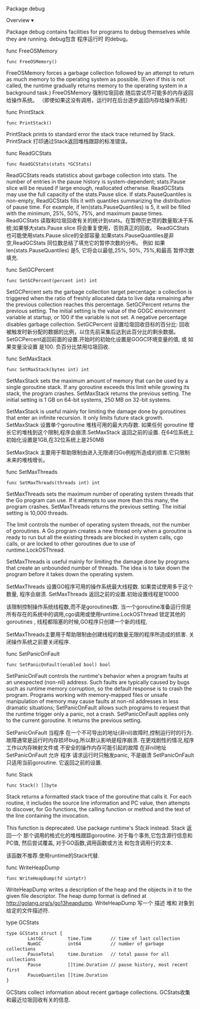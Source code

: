Package debug


Overview ▾

Package debug contains facilities for programs to debug themselves while they are running.
debug包含 程序运行时 的debug。


func FreeOSMemory
```golang
func FreeOSMemory()
```
FreeOSMemory forces a garbage collection followed by an attempt to return as much memory to the operating system as possible. 
(Even if this is not called, the runtime gradually returns memory to the operating system in a background task.)
FreeOSMemory 强制垃圾回收 随后尝试尽可能多的内存返回给操作系统。
（即使如果这没有调用，运行时在后台逐步返回内存给操作系统）


func PrintStack
```golang
func PrintStack()
```
PrintStack prints to standard error the stack trace returned by Stack.
PrintStack 打印通过Stack返回堆栈跟踪的标准错误。


func ReadGCStats
```golang
func ReadGCStats(stats *GCStats)
```
ReadGCStats reads statistics about garbage collection into stats. The number of entries in the pause history is system-dependent; 
stats.Pause slice will be reused if large enough, reallocated otherwise. ReadGCStats may use the full capacity of the stats.Pause slice. 
If stats.PauseQuantiles is non-empty, ReadGCStats fills it with quantiles summarizing the distribution of pause time. 
For example, if len(stats.PauseQuantiles) is 5, it will be filled with the minimum, 25%, 50%, 75%, and maximum pause times.
ReadGCStats 读取和垃圾回收有关的统计到stats。在暂停历史项的数量取决于系统;如果够大stats.Pause slice 将会重复使用，否则真正的回收。
ReadGCStats也可能使用stats.Pause slice的全部容量.如果stats.PauseQuantiles是非空,ReadGCStats 同位数总结了填充它的暂停次数的分布。
例如 如果len(stats.PauseQuantiles) 是5, 它将会以最低,25%, 50%, 75%,和最高  暂停次数 填充.



func SetGCPercent
```golang
func SetGCPercent(percent int) int
```
SetGCPercent sets the garbage collection target percentage: 
	a collection is triggered when the ratio of freshly allocated data to live data remaining after the previous collection reaches this percentage. 
	SetGCPercent returns the previous setting. The initial setting is the value of the GOGC environment variable at startup, or 100 if the variable is not set. 
	A negative percentage disables garbage collection.
SetGCPercent 设置垃圾回收目标的百分比:
	回收被触发时新分配的数据的比例，以住先前采集后达到此百分比的剩余数据。
	SetGCPercent返回前面的设置.开始时的初始化设置是GOGC环境变量的值, 或 如果变量没设置  是100.
	负百分比禁用垃圾回收.



func SetMaxStack
```golang
func SetMaxStack(bytes int) int
```
SetMaxStack sets the maximum amount of memory that can be used by a single goroutine stack. 
If any goroutine exceeds this limit while growing its stack, the program crashes. SetMaxStack returns the previous setting. 
The initial setting is 1 GB on 64-bit systems, 250 MB on 32-bit systems.

SetMaxStack is useful mainly for limiting the damage done by goroutines that enter an infinite recursion. It only limits future stack growth.
SetMaxStack 设置单个goroutine 堆栈可用的最大内存数.
如果任何 goroutine 增长它的堆栈到这个限制,程序会崩溃.SetMaxStack 返回之前的设置.
在64位系统上初始化设置是1GB,在32位系统上是250MB

SetMaxStack 主要用于帮助限制由进入无限递归Go例程所造成的损害.它只限制未来的堆栈增长。



func SetMaxThreads
```golang
func SetMaxThreads(threads int) int
```
SetMaxThreads sets the maximum number of operating system threads that the Go program can use. 
If it attempts to use more than this many, the program crashes. SetMaxThreads returns the previous setting. The initial setting is 10,000 threads.

The limit controls the number of operating system threads, not the number of goroutines. 
A Go program creates a new thread only when a goroutine is ready to run but all the existing threads are blocked in system calls, cgo calls, or are locked to other goroutines due to use of runtime.LockOSThread.

SetMaxThreads is useful mainly for limiting the damage done by programs that create an unbounded number of threads. 
The idea is to take down the program before it takes down the operating system.

SetMaxThreads 设置GO程序可用的操作系统最大线程数.
如果尝试使用多于这个数量, 程序会崩溃. SetMaxThreads 返回之前的设置.初始设置线程是10000

该限制控制操作系统线程数,而不是goroutines数.
当一个goroutine准备运行但是所有存在的系统中的调用,cgo调用或使用runtime.LockOSThread 锁定其他的goroutines , 线程都阻塞的时候,GO程序只创建一个新的线程,

SetMaxThreads主要用于帮助限制由创建线程的数量无限的程序所造成的损害.
关闭操作系统之前要关闭程序.



func SetPanicOnFault
```golang
func SetPanicOnFault(enabled bool) bool
```
SetPanicOnFault controls the runtime's behavior when a program faults at an unexpected (non-nil) address. 
Such faults are typically caused by bugs such as runtime memory corruption, so the default response is to crash the program. 
Programs working with memory-mapped files or unsafe manipulation of memory may cause faults at non-nil addresses in less dramatic situations; 
SetPanicOnFault allows such programs to request that the runtime trigger only a panic, not a crash. 
SetPanicOnFault applies only to the current goroutine. It returns the previous setting.

SetPanicOnFault 当程序 在一个不可导出的地址(非nil)故障时,控制运行时的行为.
故障通常是运行时内存损坏bug,所以默认影响是程序崩溃.
在更戏剧性的情况,程序工作以内存映射文件或 不安全的操作内存可能引起的故障 在非nil地址
SetPanicOnFault 允许 程序 请求运行时只触发panic, 不是崩溃
SetPanicOnFault 只适用当前goroutine. 它返回之前的设置.


func Stack
```golang
func Stack() []byte
```
Stack returns a formatted stack trace of the goroutine that calls it. 
For each routine, it includes the source line information and PC value, then attempts to discover, for Go functions, the calling function or method and the text of the line containing the invocation.

This function is deprecated. Use package runtime's Stack instead.
Stack 返回一个 那个调用的格式化的堆栈跟踪goroutine.
对于每个事务,它包含源行信息和PC值, 然后尝试覆盖, 对于GO函数,调用函数或方法 和包含调用行的文本.

该函数不推荐.使用runtime的Stack代替.



func WriteHeapDump
```golang
func WriteHeapDump(fd uintptr)
```
WriteHeapDump writes a description of the heap and the objects in it to the given file descriptor. The heap dump format is defined at http://golang.org/s/go13heapdump.
WriteHeapDump 写一个 描述 堆和 对象到给定的文件描述符.


type GCStats
```golang
type GCStats struct {
        LastGC         time.Time       // time of last collection
        NumGC          int64           // number of garbage collections
        PauseTotal     time.Duration   // total pause for all collections
        Pause          []time.Duration // pause history, most recent first
        PauseQuantiles []time.Duration
}
```
GCStats collect information about recent garbage collections.
GCStats收集和最近垃圾回收有关的信息.


